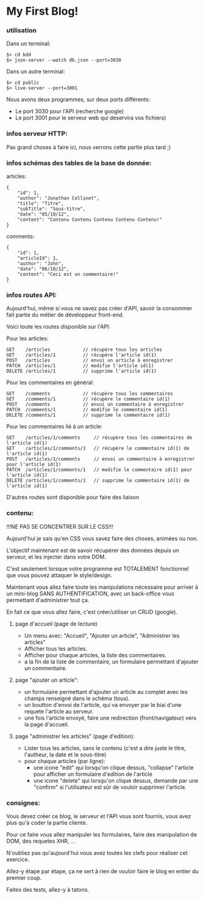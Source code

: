 # My First Blog!

### utilisation

Dans un terminal:
```
$> cd bdd
$> json-server --watch db.json --port=3030
```

Dans un autre terminal:
```
$> cd public
$> live-server --port=3001
```

Nous avons deux programmes, sur deux ports différents:
- Le port 3030 pour l'API (recherche google)
- Le port 3001 pour le serveur web qui deservira vos fichiers)

### infos serveur HTTP:

Pas grand choses à faire ici, nous verrons cette partie plus tard ;)

### infos schémas des tables de la base de donnée:

articles:
```
{
    "id": 1,
    "author": "Jonathan Collinet",
    "title": "Titre",
    "subTitle": "Sous-titre",
    "date": "05/10/12",
    "content": "Contenu Contenu Contenu Contenu Contenu!"
}
```

comments:
```
{
    "id": 1,
    "articleId": 1,
    "author": "John",
    "date": "06/10/12",
    "content": "Ceci est un commentaire!"
}
```

### infos routes API:

Aujourd'hui, même si vous ne savez pas créer d'API, savoir la consommer fait partie du métier de développeur front-end.

Voici toute les routes disponible sur l'API:

Pour les articles:
```
GET    /articles            // récupère tous les articles
GET    /articles/1          // récupère l'article id(1)
POST   /articles            // envoi un article à enregistrer
PATCH  /articles/1          // modifie l'article id(1)
DELETE /articles/1          // supprime l'article id(1)
```

Pour les commentaires en général:
```
GET    /comments            // récupère tous les commentaires
GET    /comments/1          // récupère le commentaire id(1)
POST   /comments            // envoi un commentaire à enregistrer
PATCH  /comments/1          // modifie le commentaire id(1)
DELETE /comments/1          // supprime le commentaire id(1)
```

Pour les commentaires lié à un article:
```
GET    /articles/1/comments     // récupère tous les commentaires de l'article id(1)
GET    /articles/1/comments/1   // récupère le commentaire id(1) de l'article id(1)
POST   /articles/1/comments     // envoi un commentaire à enregistrer pour l'article id(1)
PATCH  /articles/1/comments/1   // modifie le commentaire id(1) pour l'article id(1)
DELETE /articles/1/comments/1   // supprime le commentaire id(1) de l'article id(1)
```

D'autres routes sont disponible pour faire des liaison

### contenu:

!!!NE PAS SE CONCENTRER SUR LE CSS!!!

Aujourd'hui je sais qu'en CSS vous savez faire des choses, animées ou non.

L'objectif maintenant est de savoir récupérer des données depuis un serveur, et les injecter dans votre DOM.

C'est seulement lorsque votre programme est TOTALEMENT fonctionnel que vous pouvez attaquer le style/design.

Maintenant vous allez faire toute les manipulations nécessaire pour arriver à un mini-blog SANS AUTHENTIFICATION, avec un back-office vous permettant d'administrer tout ça.

En fait ce que vous allez faire, c'est créer/utiliser un CRUD (google).

1) page d'accueil (page de lecture)
    - Un menu avec: "Accueil", "Ajouter un article", "Administrer les articles"
    - Afficher tous les articles.
    - Afficher pour chaque articles, la liste des commentaires.
    - a la fin de la liste de commentaire, un formulaire permettant d'ajouter un commentaire.

2) page "ajouter un article":
    - un formulaire permettant d'ajouter un article au complet avec les champs renseigné dans le schéma (tous).
    - un boutton d'envoi de l'article, qui va envoyer par le biai d'une requete l'article au serveur.
    - une fois l'article envoyé, faire une redirection (front/navigateur) vers la page d'accueil.

3) page "administrer les articles" (page d'edition):
    - Lister tous les articles, sans le contenu (c'est a dire juste le titre, l'autheur, la date et le sous-titre)
    - pour chaque articles (par ligne):
        - une icone "edit" qui lorsqu'on clique dessus, "collapse" l'article pour afficher un formulaire d'edition de l'article
        - une icone "delete" qui lorsqu'on clique dessus, demande par une "confirm" si l'utilisateur est sûr de vouloir supprimer l'article.

### consignes:

Vous devez créer ce blog, le serveur et l'API vous sont fournis, vous avez plus qu'à coder la partie cliente.

Pour ce faire vous allez manipuler les formulaires, faire des manipulation de DOM, des requetes XHR, ...

N'oubliez pas qu'aujourd'hui vous avez toutes les clefs pour réaliser cet exercice.

Allez-y étape par étape, ça ne sert à rien de vouloir faire le blog en entier du premier coup.

Faites des tests, allez-y à tatons.